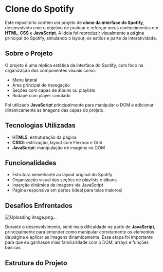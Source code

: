 # Clone do Spotify

Este repositório contém um projeto de **clone da interface do Spotify**, desenvolvido com o objetivo de praticar e reforçar meus conhecimentos em **HTML**, **CSS** e **JavaScript**. A ideia foi reproduzir visualmente a página principal do Spotify, simulando o layout, os estilos e parte da interatividade.

## Sobre o Projeto

O projeto é uma réplica estática da interface do Spotify, com foco na organização dos componentes visuais como:

- Menu lateral
- Área principal de navegação
- Seções com capas de álbuns ou playlists
- Rodapé com player simulado

Foi utilizado **JavaScript** principalmente para manipular o DOM e adicionar dinamicamente as imagens das capas do projeto.

## Tecnologias Utilizadas

- **HTML5**: estruturação da página
- **CSS3**: estilização, layout com Flexbox e Grid
- **JavaScript**: manipulação de imagens no DOM

## Funcionalidades

- Estrutura semelhante ao layout original do Spotify
- Organização visual das seções de playlists e álbuns
- Inserção dinâmica de imagens via JavaScript
- Página responsiva em partes (ideal para telas maiores)

## Desafios Enfrentados

![Uploading image.png…]()


Durante o desenvolvimento, senti mais dificuldade na parte de **JavaScript**, principalmente para entender como manipular corretamente os elementos da página e aplicar as imagens dinamicamente. Essa etapa foi importante para que eu ganhasse mais familiaridade com o DOM, arrays e funções básicas.

## Estrutura do Projeto

